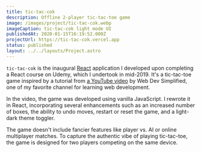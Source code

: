 ```yaml
---
title: tic-tac-cok
description: Offline 2-player tic-tac-toe game
image: /images/project/tic-tac-cok.webp
imageCaption: tic-tac-cok light mode UI
publishedAt: 2020-01-15T16:19:52.000Z
projectUrl: https://tic-tac-cok.vercel.app
status: published
layout: ../../layouts/Project.astro
---
```


`tic-tac-cok` is the inaugural [React](https://react.dev/) application I developed upon completing a React course on Udemy, which I undertook in mid-2019. It's a tic-tac-toe game inspired by a tutorial from [a YouTube video](https://www.youtube.com/watch?v=Y-GkMjUZsmM) by Web Dev Simplified, one of my favorite channel for learning web development.

In the video, the game was developed using vanilla JavaScript. I rewrote it in React, incorporating several enhancements such as an increased number of boxes, the ability to undo moves, restart or reset the game, and a light-dark theme toggler.

The game doesn't include fancier features like player vs. AI or online multiplayer matches. To capture the authentic vibe of playing tic-tac-toe, the game is designed for two players competing on the same device.
